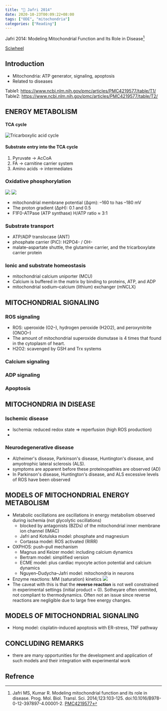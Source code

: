 ```yaml
---
title: "📝 Jafri 2014"
date: 2020-10-23T00:09:22+08:00
tags: ["ODE", "mitochondria"]
categories: ["Reading"]
---
```


Jafri 2014: Modeling Mitochondrial Function and Its Role in Disease[^Jafri2014]

[Sciwheel](https://sciwheel.com/work/#/items/4481383)

<!--more-->

## Introduction

* Mitochondria: ATP generator, signaling, apoptosis
* Related to diseases

Table1: https://www.ncbi.nlm.nih.gov/pmc/articles/PMC4219577/table/T1/
Table2: https://www.ncbi.nlm.nih.gov/pmc/articles/PMC4219577/table/T2/

## ENERGY METABOLISM

#### TCA cycle

![](https://www.ncbi.nlm.nih.gov/pmc/articles/PMC4219577/bin/nihms-638309-f0001.jpg "Tricarboxylic acid cycle")

#### Substrate entry into the TCA cycle
1. Pyruvate -> AcCoA
2. FA -> carnitine carrier system
3. Amino acids -> intermediates

### Oxidative phosphorylation
![](https://www.ncbi.nlm.nih.gov/pmc/articles/PMC4219577/bin/nihms-638309-f0002.jpg)
![](https://www.ncbi.nlm.nih.gov/pmc/articles/PMC4219577/bin/nihms-638309-f0003.jpg)
* mitochondrial membrane potential (Δψm): –160 to has –180 mV
* The proton gradient (ΔpH): 0.1 and 0.5
* F1F0-ATPase (ATP synthase) H/ATP ratio ≈ 3:1

### Substrate transport
* ATP/ADP translocase (ANT)
* phosphate carrier (PiC): H2PO4- / OH-
* malate–aspartate shuttle, the glutamine carrier, and the tricarboxylate carrier protein

### Ionic and substrate homeostasis
* mitochondrial calcium uniporter (MCU)
* Calcium is buffered in the matrix by binding to proteins, ATP, and ADP
* mitochondrial sodium–calcium (lithium) exchanger (mNCLX)

## MITOCHONDRIAL SIGNALING

### ROS signaling
* ROS: uperoxide (O2–), hydrogen peroxide (H2O2), and peroxynitrite (ONOO–)
* The amount of mitochondrial superoxide dismutase is 4 times that found in the cytoplasm of heart.
* H2O2: scavenged by GSH and Trx systems
### Calcium signaling

### ADP signaling

### Apoptosis

## MITOCHONDRIA IN DISEASE

### Ischemic disease
* Ischemia: reduced redox state => reperfusion (high ROS production)
*
### Neurodegenerative disease
* Alzheimer's disease, Parkinson's disease, Huntington's disease, and amyotrophic lateral sclerosis (ALS).
* symptoms are apparent before these proteinopathies are observed (AD)
* In Parkinson's disease, Huntington's disease, and ALS excessive levels of ROS have been observed

## MODELS OF MITOCHONDRIAL ENERGY METABOLISM
* Metabolic oscillations are oscillations in energy metabolism observed during ischemia (not glycolytic oscillations)
    * blocked by antagonists (BZDs) of the mitochondrial inner membrane ion channel (IMAC)
    * Jafri and Kotulska model: phosphate and magnesium
    * Cortassa model: ROS activated (RIRR)
* OXPHOS: push–pull mechanism
    * Magnus and Keizer model: including calcium dynamics
    * Bertram model: simplified version
    * ECME model: plus cardiac myocyte action potential and calcium dynamics
    * Nguyen–Dudycha–Jafri model: mitochondria in neurons
* Enzyme reactions: MM (saturation) kinetics
![](https://www.ncbi.nlm.nih.gov/pmc/articles/PMC4219577/bin/nihms-638309-f0004.jpg)
* The caveat with this is that the **reverse reaction** is not well constrained in experimental settings (initial product = 0). Sotheyare often ommited, not compliant to thermodynamics. Often not an issue since reverse reactions are negligible due to large free energy changes.

## MODELS OF MITOCHONDRIAL SIGNALING
* Hong model: cisplatin-induced apoptosis with ER-stress, TNF pathway

## CONCLUDING REMARKS
* there are many opportunities for the development and application of such models and their integration with experimental work

## Refrence
[^Jafri2014]: Jafri MS, Kumar R. Modeling mitochondrial function and its role in disease. Prog. Mol. Biol. Transl. Sci. 2014;123:103-125. doi:10.1016/B978-0-12-397897-4.00001-2. [PMC4219577](http://www.ncbi.nlm.nih.gov/pmc/articles/PMC4219577)
